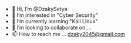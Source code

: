 - 👋 Hi, I’m @DzakySetya
- 👀 I’m interested in "Cyber Security"
- 🌱 I’m currently learning "Kali Linux"
- 💞️ I’m looking to collaborate on ...
- 📫 How to reach me ... dzaky2045@gmail.com 

<!---
DzakySetya/DzakySetya is a ✨ special ✨ repository because its `README.md` (this file) appears on your GitHub profile.
You can click the Preview link to take a look at your changes.
--->
